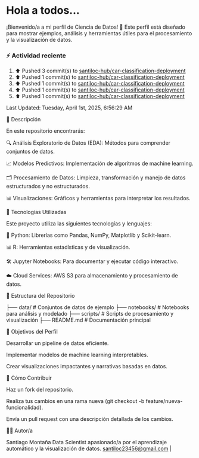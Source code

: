 # Hola a todos...
¡Bienvenido/a a mi perfil de Ciencia de Datos! 🚀 Este perfil está diseñado para mostrar ejemplos, análisis y herramientas útiles para el procesamiento y la visualización de datos.
### ⚡ Actividad reciente

<!--RECENT_ACTIVITY:start-->
1. ⬆️ Pushed 3 commit(s) to [santiloc-hub/car-classification-deployment](https://github.com/santiloc-hub/car-classification-deployment)<br>
2. ⬆️ Pushed 1 commit(s) to [santiloc-hub/car-classification-deployment](https://github.com/santiloc-hub/car-classification-deployment)<br>
3. ⬆️ Pushed 1 commit(s) to [santiloc-hub/car-classification-deployment](https://github.com/santiloc-hub/car-classification-deployment)<br>
4. ⬆️ Pushed 1 commit(s) to [santiloc-hub/car-classification-deployment](https://github.com/santiloc-hub/car-classification-deployment)<br>
5. ⬆️ Pushed 1 commit(s) to [santiloc-hub/car-classification-deployment](https://github.com/santiloc-hub/car-classification-deployment)<br>
<!--RECENT_ACTIVITY:end-->
<!--RECENT_ACTIVITY:last_update-->
Last Updated: Tuesday, April 1st, 2025, 6:56:29 AM
<!--RECENT_ACTIVITY:last_update_end-->



📌 Descripción

En este repositorio encontrarás:

🔍 Análisis Exploratorio de Datos (EDA): Métodos para comprender conjuntos de datos.

📈 Modelos Predictivos: Implementación de algoritmos de machine learning.

🗂️ Procesamiento de Datos: Limpieza, transformación y manejo de datos estructurados y no estructurados.

📊 Visualizaciones: Gráficos y herramientas para interpretar los resultados.

🚀 Tecnologías Utilizadas

Este proyecto utiliza las siguientes tecnologías y lenguajes:

🐍 Python: Librerías como Pandas, NumPy, Matplotlib y Scikit-learn.

📊 R: Herramientas estadísticas y de visualización.

🛠️ Jupyter Notebooks: Para documentar y ejecutar código interactivo.

☁️ Cloud Services: AWS S3 para almacenamiento y procesamiento de datos.

📁 Estructura del Repositorio

├── data/                # Conjuntos de datos de ejemplo
├── notebooks/           # Notebooks para análisis y modelado
├── scripts/             # Scripts de procesamiento y visualización
├── README.md            # Documentación principal

🎯 Objetivos del Perfil

Desarrollar un pipeline de datos eficiente.

Implementar modelos de machine learning interpretables.

Crear visualizaciones impactantes y narrativas basadas en datos.

📝 Cómo Contribuir

Haz un fork del repositorio.

Realiza tus cambios en una rama nueva (git checkout -b feature/nueva-funcionalidad).

Envía un pull request con una descripción detallada de los cambios.

👩‍💻 Autor/a

Santiago Montaña Data Scientist apasionado/a por el aprendizaje automático y la visualización de datos.
santiloc23456@gmail.com | 
